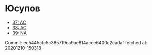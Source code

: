 # Юсупов
- [37: AC](37.md)
- [38: AC](38.md)
- [39: NA](39.md)

Commit: ec5445cfc5c385719ca9ae814acee6400c2cadaf
 fetched at: 20201210-150318
